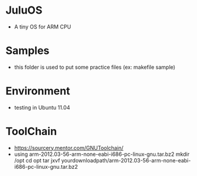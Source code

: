# JuluOS 
* A tiny OS for ARM CPU

# Samples
* this folder is used to put some practice files (ex: makefile sample)

# Environment
* testing in Ubuntu 11.04

# ToolChain
* https://sourcery.mentor.com/GNUToolchain/
* using arm-2012.03-56-arm-none-eabi-i686-pc-linux-gnu.tar.bz2
  mkdir /opt
  cd opt
  tar jxvf yourdownloadpath/arm-2012.03-56-arm-none-eabi-i686-pc-linux-gnu.tar.bz2
